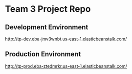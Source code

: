 # Team 3 Project Repo

## Development Environment
http://tp-dev.eba-jmv3wnbt.us-east-1.elasticbeanstalk.com/

## Production Environment
http://tp-prod.eba-ztedmrkr.us-east-1.elasticbeanstalk.com/
